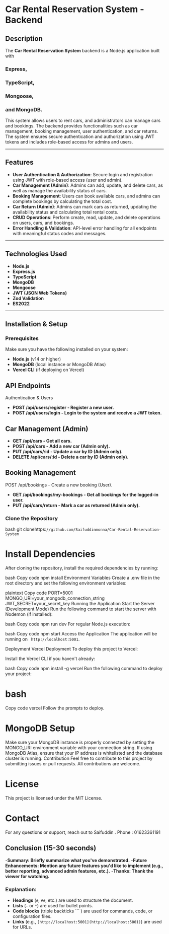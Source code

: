 # Car Rental Reservation System - Backend

## Description

The **Car Rental Reservation System** backend is a Node.js application built with
### Express, 
### TypeScript, 
### Mongoose,
### and MongoDB. 
 This system allows users to rent cars, and administrators can manage cars and bookings. The backend provides functionalities such as car management, booking management, user authentication, and car returns. The system ensures secure authentication and authorization using JWT tokens and includes role-based access for admins and users.

---

## Features

- **User Authentication & Authorization**: Secure login and registration using JWT with role-based access (user and admin).
- **Car Management (Admin)**: Admins can add, update, and delete cars, as well as manage the availability status of cars.
- **Booking Management**: Users can book available cars, and admins can complete bookings by calculating the total cost.
- **Car Return (Admin)**: Admins can mark cars as returned, updating the availability status and calculating total rental costs.
- **CRUD Operations**: Perform create, read, update, and delete operations on users, cars, and bookings.
- **Error Handling & Validation**: API-level error handling for all endpoints with meaningful status codes and messages.

---

## Technologies Used

- **Node.js**
- **Express.js**
- **TypeScript**
- **MongoDB**
- **Mongoose**
- **JWT (JSON Web Tokens)**
- **Zod Validation**
- **ES2022**

---

## Installation & Setup

### Prerequisites

Make sure you have the following installed on your system:

- **Node.js** (v14 or higher)
- **MongoDB** (local instance or MongoDB Atlas)
- **Vercel CLI** (if deploying on Vercel)


## API Endpoints
Authentication & Users
- **POST /api/users/register - Register a new user.**
- **POST /api/users/login - Login to the system and receive a JWT token.**
## Car Management (Admin)
- **GET /api/cars - Get all cars.**
 - **POST /api/cars - Add a new car (Admin only).**
 - **PUT /api/cars/:id - Update a car by ID (Admin only).**
- **DELETE /api/cars/:id - Delete a car by ID (Admin only).**
## Booking Management
POST /api/bookings - Create a new booking (User).
- **GET /api/bookings/my-bookings - Get all bookings for the logged-in user.**
- **PUT /api/cars/return - Mark a car as returned (Admin only).**


### Clone the Repository

bash
git clonehttps:`//github.com/Saifuddinmonna/Car-Rental-Reservation-System`

# Install Dependencies
After cloning the repository, install the required dependencies by running:

bash
Copy code
npm install
Environment Variables
Create a .env file in the root directory and set the following environment variables:

plaintext
Copy code
PORT=5001
MONGO_URI=your_mongodb_connection_string
JWT_SECRET=your_secret_key
Running the Application
Start the Server (Development Mode)
Run the following command to start the server with Nodemon (if installed):

bash
Copy code
npm run dev
For regular Node.js execution:

bash
Copy code
npm start
Access the Application
The application will be running on ` http://localhost:5001`.



Deployment
Vercel Deployment
To deploy this project to Vercel:

Install the Vercel CLI if you haven't already:

bash
Copy code
npm install -g vercel
Run the following command to deploy your project:

# bash
Copy code
vercel
Follow the prompts to deploy.

# MongoDB Setup
Make sure your MongoDB instance is properly connected by setting the MONGO_URI environment variable with your connection string.
If using MongoDB Atlas, ensure that your IP address is whitelisted and the database cluster is running.
Contribution
Feel free to contribute to this project by submitting issues or pull requests. All contributions are welcome.

 # License
This project is licensed under the MIT License.

# Contact
For any questions or support, reach out to Saifuddin . 
Phone : 01623361191


## Conclusion (15-30 seconds)
-**Summary: Briefly summarize what you've demonstrated.**
   -**Future Enhancements: Mention any future features you'd like to implement (e.g., better reporting, advanced admin features, etc.).**
 -**Thanks: Thank the viewer for watching.**


### Explanation:
- **Headings** (`#`, `##`, etc.) are used to structure the document.
- **Lists** (`-` or `*`) are used for bullet points.
- **Code blocks** (triple backticks ``` ) are used for commands, code, or configuration files.
- **Links** (e.g., `[http://localhost:5001](http://localhost:5001)`) are used for URLs.

